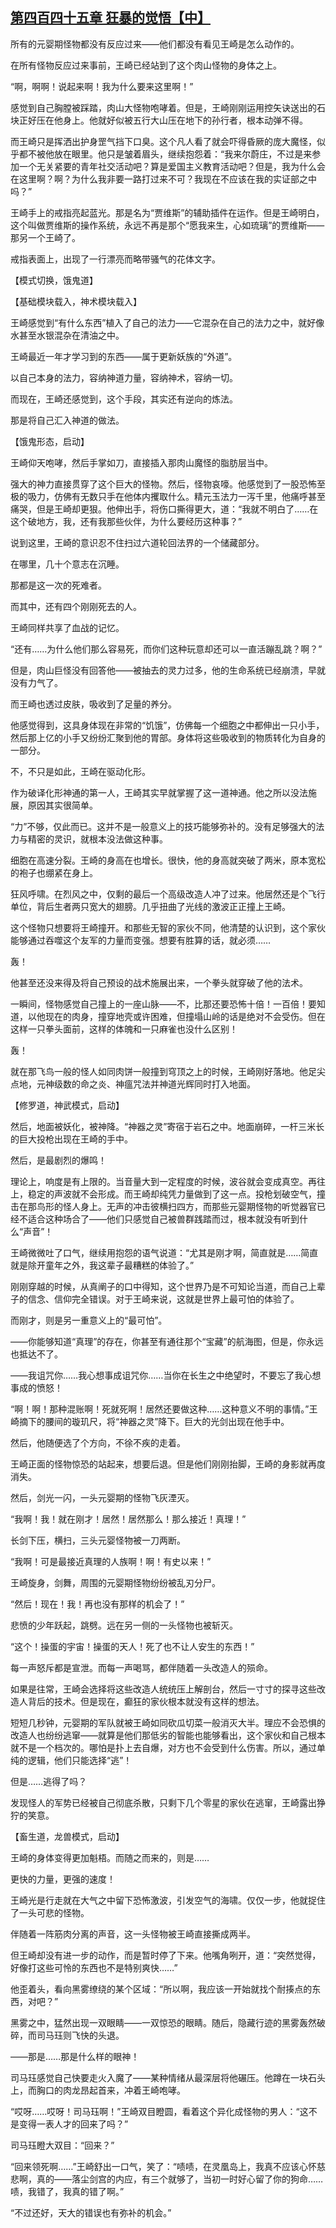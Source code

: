 ## [第四百四十五章 狂暴的觉悟【中】](https://www.xxbiquge.com/11_11207/9199367.html)


  所有的元婴期怪物都没有反应过来——他们都没有看见王崎是怎么动作的。

  在所有怪物反应过来事前，王崎已经站到了这个肉山怪物的身体之上。

  “啊，啊啊！说起来啊！我为什么要来这里啊！”

  感觉到自己胸膛被踩踏，肉山大怪物咆哮着。但是，王崎刚刚运用控矢诀送出的石块正好压在他身上。他就好似被五行大山压在地下的孙行者，根本动弹不得。

  而王崎只是挥洒出护身罡气挡下口臭。这个凡人看了就会吓得昏厥的庞大魔怪，似乎都不被他放在眼里。他只是皱着眉头，继续抱怨着：“我来尔蔚庄，不过是来参加一个无关紧要的青年社交活动吧？算是爱国主义教育活动吧？但是，我为什么会在这里啊？啊？为什么我非要一路打过来不可？我现在不应该在我的实证部之中吗？”

  王崎手上的戒指亮起蓝光。那是名为“贾维斯”的辅助插件在运作。但是王崎明白，这个叫做贾维斯的操作系统，永远不再是那个“愿我来生，心如琉璃”的贾维斯——那另一个王崎了。

  戒指表面上，出现了一行漂亮而略带骚气的花体文字。

  【模式切换，饿鬼道】

  【基础模块载入，神术模块载入】

  王崎感觉到“有什么东西”植入了自己的法力——它混杂在自己的法力之中，就好像水甚至水银混杂在清油之中。

  王崎最近一年才学习到的东西——属于更新妖族的“外道”。

  以自己本身的法力，容纳神道力量，容纳神术，容纳一切。

  而现在，王崎还感觉到，这个手段，其实还有逆向的炼法。

  那是将自己汇入神道的做法。

  【饿鬼形态，启动】

  王崎仰天咆哮，然后手掌如刀，直接插入那肉山魔怪的脂肪层当中。

  强大的神力直接贯穿了这个巨大的怪物。然后，怪物哀嚎。他感觉到了一股恐怖至极的吸力，仿佛有无数只手在他体内攫取什么。精元玉法力一泻千里，他痛呼甚至痛哭，但是王崎却更狠。他伸出手，将伤口撕得更大，道：“我就不明白了……在这个破地方，我，还有我那些伙伴，为什么要经历这种事？”

  说到这里，王崎的意识忍不住扫过六道轮回法界的一个储藏部分。

  在哪里，几十个意志在沉睡。

  那都是这一次的死难者。

  而其中，还有四个刚刚死去的人。

  王崎同样共享了血战的记忆。

  “还有……为什么他们那么容易死，而你们这种玩意却还可以一直活蹦乱跳？啊？”

  但是，肉山巨怪没有回答他——被抽去的灵力过多，他的生命系统已经崩溃，早就没有力气了。

  而王崎也透过皮肤，吸收到了足量的养分。

  他感觉得到，这具身体现在非常的“饥饿”，仿佛每一个细胞之中都伸出一只小手，然后那上亿的小手又纷纷汇聚到他的胃部。身体将这些吸收到的物质转化为自身的一部分。

  不，不只是如此，王崎在驱动化形。

  作为破译化形神通的第一人，王崎其实早就掌握了这一道神通。他之所以没法施展，原因其实很简单。

  “力”不够，仅此而已。这并不是一般意义上的技巧能够弥补的。没有足够强大的法力与精密的灵识，就根本没法做这种事。

  细胞在高速分裂。王崎的身高在也增长。很快，他的身高就突破了两米，原本宽松的袍子也绷紧在身上。

  狂风呼啸。在烈风之中，仅剩的最后一个高级改造人冲了过来。他居然还是个飞行单位，背后生者两只宽大的翅膀。几乎扭曲了光线的激波正正撞上王崎。

  这个怪物只想要将王崎撞开。和那些无智的家伙不同，他清楚的认识到，这个家伙能够通过吞噬这个友军的力量而变强。想要有胜算的话，就必须……

  轰！

  他甚至还没来得及将自己预设的战术施展出来，一个拳头就穿破了他的法术。

  一瞬间，怪物感觉自己撞上的一座山脉——不，比那还要恐怖十倍！一百倍！要知道，以他现在的肉身，撞穿地壳或许困难，但撞塌山岭的话是绝对不会受伤。但在这样一只拳头面前，这样的体魄和一只麻雀也没什么区别！

  轰！

  就在那飞鸟一般的怪人如同肉饼一般撞到穹顶之上的时候，王崎刚好落地。他足尖点地，元神级数的命之炎、神瘟咒法并神道光辉同时打入地面。

  【修罗道，神武模式，启动】

  然后，地面被妖化，被神降。“神器之灵”寄宿于岩石之中。地面崩碎，一杆三米长的巨大投枪出现在王崎的手中。

  然后，是最剧烈的爆鸣！

  理论上，响度是有上限的。当音量大到一定程度的时候，波谷就会变成真空。再往上，稳定的声波就不会形成。而王崎却纯凭力量做到了这一点。投枪划破空气，撞击在那鸟形的怪人身上。无声的冲击彼横扫四方，而那些元婴期怪物的听觉器官已经不适合这种场合了——他们只感觉自己被兽群践踏而过，根本就没有听到什么“声音”！

  王崎微微吐了口气，继续用抱怨的语气说道：“尤其是刚才啊，简直就是……简直就是除开童年之外，我这辈子最糟糕的体验了。”

  刚刚穿越的时候，从真阐子的口中得知，这个世界乃是不可知论当道，而自己上辈子的信念、信仰完全错误。对于王崎来说，这就是世界上最可怕的体验了。

  而刚才，则是另一重意义上的“最可怕”。

  ——你能够知道“真理”的存在，你甚至有通往那个“宝藏”的航海图，但是，你永远也抵达不了。

  ——我诅咒你……我心想事成诅咒你……当你在长生之中绝望时，不要忘了我心想事成的愤怒！

  “啊！啊！那种混账啊！死就死啊！居然还要做这种……这种意义不明的事情。”王崎摘下的腰间的璇玑尺，将“神器之灵”降下。巨大的光剑出现在他手中。

  然后，他随便选了个方向，不徐不疾的走着。

  王崎正面的怪物惊恐的站起来，想要后退。但是他们刚刚抬脚，王崎的身影就再度消失。

  然后，剑光一闪，一头元婴期的怪物飞灰湮灭。

  “我啊！我！就在刚才！居然！居然那么！那么接近！真理！”

  长剑下压，横扫，三头元婴怪物被一刀两断。

  “我啊！可是最接近真理的人族啊！啊！有史以来！”

  王崎旋身，剑舞，周围的元婴期怪物纷纷被乱刃分尸。

  “然后！现在！我！再也没有那样的机会了！”

  悲愤的少年跃起，跳劈。远在另一侧的一头怪物也被斩灭。

  “这个！操蛋的宇宙！操蛋的天人！死了也不让人安生的东西！”

  每一声怒斥都是宣泄。而每一声喝骂，都伴随着一头改造人的殒命。

  如果是往常，王崎会选择将这些改造人统统压上解剖台，然后一寸寸的探寻这些改造人背后的技术。但是现在，癫狂的家伙根本就没有这样的想法。

  短短几秒钟，元婴期的军队就被王崎如同砍瓜切菜一般消灭大半。理应不会恐惧的改造人也纷纷逃窜——就算是他们那低劣的智能也能够看出，这个家伙和自己根本就不是一个档次的。哪怕是扑上去自爆，对方也不会受到什么伤害。所以，通过单纯的逻辑，他们只能选择“逃”！

  但是……逃得了吗？

  发现怪人的军势已经被自己彻底杀散，只剩下几个零星的家伙在逃窜，王崎露出狰狞的笑意。

  【畜生道，龙兽模式，启动】

  王崎的身体变得更加魁梧。而随之而来的，则是……

  更快的力量，更强的速度！

  王崎光是行走就在大气之中留下恐怖激波，引发空气的海啸。仅仅一步，他就捉住了一头可悲的怪物。

  伴随着一阵筋肉分离的声音，这一头怪物被王崎直接撕成两半。

  但王崎却没有进一步的动作，而是暂时停了下来。他嘴角咧开，道：“突然觉得，好像打这些可怜的东西也不是特别爽快……”

  他歪着头，看向黑雾缭绕的某个区域：“所以啊，我应该一开始就找个耐揍点的东西，对吧？”

  黑雾之中，猛然出现一双眼睛——一双惊恐的眼睛。随后，隐藏行迹的黑雾轰然破碎，而司马珏则飞快的头退。

  ——那是……那是什么样的眼神！

  司马珏感觉自己快要走火入魔了——某种情绪从最深层将他碾压。他蹲在一块石头上，而胸口的肉龙昂起首来，冲着王崎咆哮。

  “哎呀……哎呀！司马珏啊！”王崎双目瞪圆，看着这个异化成怪物的男人：“这不是变得一表人才的回来了吗？”

  司马珏瞪大双目：“回来？”

  “回来领死啊……”王崎舒出一口气，笑了：“啧啧，在灵凰岛上，我真不应该心怀慈悲啊，真的——落尘剑宫的内应，有三个就够了，当初一时好心留了你的狗命……啧，我错了，我真的错了啊。”

  “不过还好，天大的错误也有弥补的机会。”
